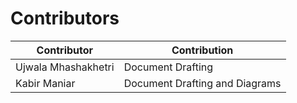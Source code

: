 # Contributors



| Contributor         | Contribution                   |
| ------------------- | ------------------------------ |
| Ujwala Mhashakhetri | Document Drafting              |
| Kabir Maniar        | Document Drafting and Diagrams |


